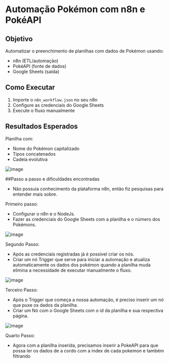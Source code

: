 # Automação Pokémon com n8n e PokéAPI

## Objetivo
Automatizar o preenchimento de planilhas com dados de Pokémon usando:
- n8n (ETL/automação)
- PokéAPI (fonte de dados)
- Google Sheets (saída)

## Como Executar
1. Importe o `n8n_workflow.json` no seu n8n
2. Configure as credenciais do Google Sheets
3. Execute o fluxo manualmente

## Resultados Esperados
Planilha com:
- Nome do Pokémon capitalizado
- Tipos concatenados
- Cadeia evolutiva

![image](https://github.com/user-attachments/assets/e5254806-97c1-4420-8a0f-7737419a4117)

##Passo a passo e dificuldades encontradas
- Não possuia conhecimento da plataforma n8n, então fiz pesquisas para entender mais sobre.

Primeiro passo:
- Configurar o n8n e o NodeJs.
- Fazer as credenciais do Google Sheets com a planilha e o número dos Pokémons.

![image](https://github.com/user-attachments/assets/ad4a45d4-1454-4fbc-9231-a5c708d27c29)

Segundo Passo: 
- Após as credenciais registradas já é possível criar os nós.
- Criar um nó Trigger que serve para iniciar a automação e atualiza automaticamente os dados dos pokémon quando a planilha muda elimina a necessidade de executar manualmente o fluxo.

![image](https://github.com/user-attachments/assets/12447fa1-ba8d-4dff-84eb-c68193b071c1)

Terceiro Passo:
- Após o Trigger que começa a nossa automação, é preciso inserir um nó que puxe os dados da planilha.
- Criar um Nó com o Google Sheets com o id da planilha e sua respectiva página.

![image](https://github.com/user-attachments/assets/5eb65c2a-a7fb-441e-8ca5-9c852e269834)

Quarto Passo:
- Agora com a planilha inserida, precisamos inserir a PokeAPI para que possa ler os dados de a cordo com a index de cada pokemon e também filtrando


